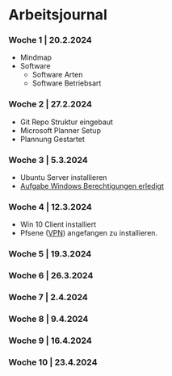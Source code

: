 # Arbeitsjournal

### Woche 1 | 20.2.2024

- Mindmap
- Software
  - Software Arten
  - Software Betriebsart

### Woche 2 | 27.2.2024

- Git Repo Struktur eingebaut
- Microsoft Planner Setup
- Plannung Gestartet

### Woche 3 | 5.3.2024

- Ubuntu Server installieren
- [Aufgabe Windows Berechtigungen erledigt](Berechtigungen-Lösung.md)

### Woche 4 | 12.3.2024

- Win 10 Client installiert
- Pfsene ([VPN](https://gitlab.com/ch-tbz-it/Stud/m158/-/blob/main/04_Unterrichtsressourcen/00_Proxmox/Tailscale/Guide.md?ref_type=heads)) angefangen zu installieren.

### Woche 5 | 19.3.2024


### Woche 6 | 26.3.2024


### Woche 7 | 2.4.2024


### Woche 8 | 9.4.2024


### Woche 9 | 16.4.2024


### Woche 10 | 23.4.2024